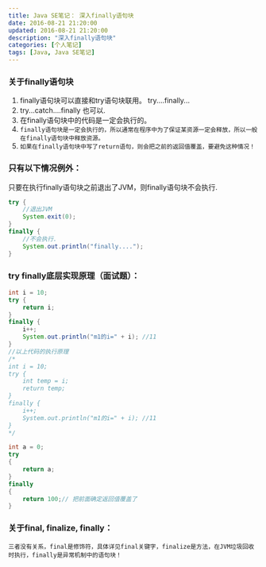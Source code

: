 ```yaml
---
title: Java SE笔记： 深入finally语句块
date: 2016-08-21 21:20:00
updated: 2016-08-21 21:20:00
description: "深入finally语句块"
categories: [个人笔记]
tags: [Java, Java SE笔记]
---
```


### 关于finally语句块
1. finally语句块可以直接和try语句块联用。 try....finally...
2. try...catch....finally 也可以.
3. 在finally语句块中的代码是一定会执行的。
4. `finally语句块是一定会执行的，所以通常在程序中为了保证某资源一定会释放，所以一般在finally语句块中释放资源。`
5. `如果在finally语句块中写了return语句，则会把之前的返回值覆盖，要避免这种情况！`

### 只有以下情况例外：
只要在执行finally语句块之前退出了JVM，则finally语句块不会执行.
```java
try {
    //退出JVM
    System.exit(0);
}
finally {
    //不会执行.
    System.out.println("finally....");
}
```

### try finally底层实现原理（面试题）：
```java
int i = 10;
try {
    return i;
}
finally {
    i++;
    System.out.println("m1的i=" + i); //11
}		
//以上代码的执行原理
/*
int i = 10;
try {
    int temp = i;
    return temp;			
}
finally {
    i++;
    System.out.println("m1的i=" + i); //11
}
*/

int a = 0;
try
{
    return a;
}
finally
{
    return 100;// 把前面确定返回值覆盖了
}
```

### 关于final, finalize, finally：
`三者没有关系，final是修饰符，具体详见final关键字，finalize是方法，在JVM垃圾回收时执行，finally是异常机制中的语句块！`